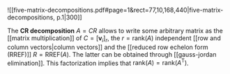 
![[five-matrix-decompositions.pdf#page=1&rect=77,10,168,440|five-matrix-decompositions, p.1|300]]

The **CR decomposition** $A = CR$ allows to write some arbitrary matrix as the [[matrix multiplication]] of $C = [\mathbf{v}_{i}]_{r}$, the $r = \mathrm{rank}(A)$ independent [[row and column vectors|column vectors]] and the [[reduced row echelon form (RREF)]] $R = \mathrm{RREF}(A)$. The latter can be obtained through [[gauss-jordan elimination]]. This factorization implies that $\mathrm{rank}(A) = \mathrm{rank}(A^{\mathsf{T}})$.
